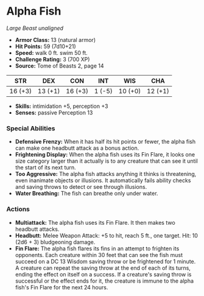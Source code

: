 # Alpha Fish

*Large* *Beast* *unaligned*

- **Armor Class:** 13 (natural armor)
- **Hit Points:** 59 (7d10+21)
- **Speed:** walk 0 ft. swim 50 ft.
- **Challenge Rating:** 3 (700 XP)
- **Source:** Tome of Beasts 2, page 14

| STR | DEX | CON | INT | WIS | CHA |
| --- | --- | --- | --- | --- | --- |
| 16 (+3) | 13 (+1) | 16 (+3) | 1 (-5) | 10 (+0) | 12 (+1) |

- **Skills:** intimidation +5, perception +3
- **Senses:** passive Perception 13

### Special Abilities

- **Defensive Frenzy:** When it has half its hit points or fewer, the alpha fish can make one headbutt attack as a bonus action.
- **Frightening Display:** When the alpha fish uses its Fin Flare, it looks one size category larger than it actually is to any creature that can see it until the start of its next turn.
- **Too Aggressive:** The alpha fish attacks anything it thinks is threatening, even inanimate objects or illusions. It automatically fails ability checks and saving throws to detect or see through illusions.
- **Water Breathing:** The fish can breathe only under water.

### Actions

- **Multiattack:** The alpha fish uses its Fin Flare. It then makes two headbutt attacks.
- **Headbutt:** Melee Weapon Attack: +5 to hit, reach 5 ft., one target. Hit: 10 (2d6 + 3) bludgeoning damage.
- **Fin Flare:** The alpha fish flares its fins in an attempt to frighten its opponents. Each creature within 30 feet that can see the fish must succeed on a DC 13 Wisdom saving throw or be frightened for 1 minute. A creature can repeat the saving throw at the end of each of its turns, ending the effect on itself on a success. If a creature's saving throw is successful or the effect ends for it, the creature is immune to the alpha fish's Fin Flare for the next 24 hours.


